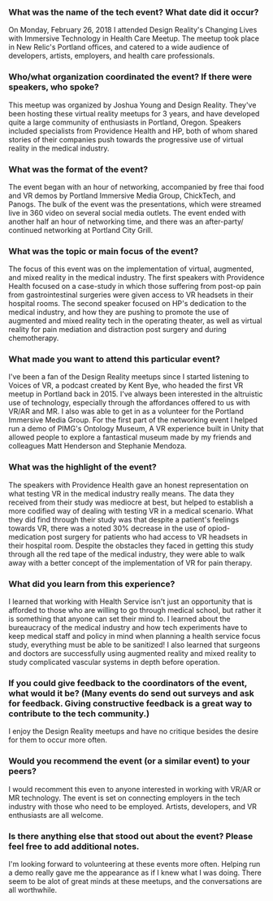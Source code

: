 ### What was the name of the tech event? What date did it occur?

On Monday, February 26, 2018 I attended Design Reality's Changing Lives with Immersive Technology in Health Care Meetup. The meetup took place in New Relic's Portland offices, and catered to a wide audience of developers, artists, employers, and health care professionals.

### Who/what organization coordinated the event? If there were speakers, who spoke?

This meetup was organized by Joshua Young and Design Reality. They've been hosting these virtual reality meetups for 3 years, and have developed quite a large community of enthusiasts in Portland, Oregon. Speakers included specialists from Providence Health and HP, both of whom shared stories of their companies push towards the progressive use of virtual reality in the medical industry.

### What was the format of the event?

The event began with an hour of networking, accompanied by free thai food and VR demos by Portland Immersive Media Group, ChickTech, and Panogs. The bulk of the event was the presentations, which were streamed live in 360 video on several social media outlets. The event ended with another half an hour of networking time, and there was an after-party/ continued networking at Portland City Grill.

### What was the topic or main focus of the event?

The focus of this event was on the implementation of virtual, augmented, and mixed reality in the medical industry. The first speakers with Providence Health focused on a case-study in which those suffering from post-op pain from gastrointestinal surgeries were given access to VR headsets in their hospital rooms. The second speaker focused on HP's dedication to the medical industry, and how they are pushing to promote the use of augmented and mixed reality tech in the operating theater, as well as virtual reality for pain mediation and distraction post surgery and during chemotherapy.  

### What made you want to attend this particular event?

I've been a fan of the Design Reality meetups since I started listening to Voices of VR, a podcast created by Kent Bye, who headed the first VR meetup in Portland back in 2015. I've always been interested in the altruistic use of technology, especially through the affordances offered to us with VR/AR and MR. I also was able to get in as a volunteer for the Portland Immersive Media Group. For the first part of the networking event I helped run a demo of PIMG's Ontology Museum, A VR experience built in Unity that allowed people to explore a fantastical museum made by my friends and colleagues Matt Henderson and Stephanie Mendoza.

### What was the highlight of the event?

The speakers with Providence Health gave an honest representation on what testing VR in the medical industry really means. The data they received from their study was mediocre at best, but helped to establish a more codified way of dealing with testing VR in a medical scenario. What they did find through their study was that despite a patient's feelings towards VR, there was a noted 30% decrease in the use of opiod-medication post surgery for patients who had access to VR headsets in their hospital room. Despite the obstacles they faced in getting this study through all the red tape of the medical industry, they were able to walk away with a better concept of the implementation of VR for pain therapy.

### What did you learn from this experience?

I learned that working with Health Service isn't just an opportunity that is afforded to those who are willing to go through medical school, but rather it is something that anyone can set their mind to. I learned about the bureaucracy of the medical industry and how tech experiments have to keep medical staff and policy in mind when planning a health service focus study, everything must be able to be sanitized! I also learned that surgeons and doctors are successfully using augmented reality and mixed reality to study complicated vascular systems in depth before operation.

### If you could give feedback to the coordinators of the event, what would it be? (Many events do send out surveys and ask for feedback. Giving constructive feedback is a great way to contribute to the tech community.)

I enjoy the Design Reality meetups and have no critique besides the desire for them to occur more often.

### Would you recommend the event (or a similar event) to your peers?

I would recomment this even to anyone interested in working with VR/AR or MR technology. The event is set on connecting employers in the tech industry with those who need to be employed. Artists, developers, and VR enthusiasts are all welcome.

### Is there anything else that stood out about the event? Please feel free to add additional notes.

I'm looking forward to volunteering at these events more often. Helping run a demo really gave me the appearance as if I knew what I was doing. There seem to be alot of great minds at these meetups, and the conversations are all worthwhile. 
